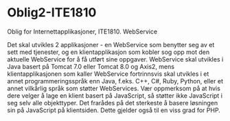# Oblig2-ITE1810
Oblig for Internettapplikasjoner, ITE1810. WebService

Det skal utvikles 2 applikasjoner - en WebService som benytter seg av et sett med tjenester, og en klientapplikasjon som kobler sog opp mot den aktuelle WebService for å få utført sine oppgaver. WebService skal utvikles i Java basert på Tomcat 7.0 eller Tomcat 8.0 og Axis2, mens klientapplikasjonen som kaller WebService fortrinnsvis skal utvikles i et annet programmeringsspråk enn Java, f.eks. C++, C#, Ruby, Python, eller et annet vilkårlig språk som støtter WebServices. Vær oppmerksom på at hvis dere velger å lage en klient basert på JavaScript, så støtter ikke JavaScript i seg selv alle objekttyper. Det frarådes på det sterkeste å basere løsningen sin på JavaScript på klientsiden. Dette gjelder også til en viss grad for PHP.
